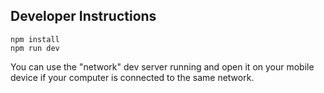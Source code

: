 

## Developer Instructions

```
npm install
npm run dev
```

You can use the "network" dev server running and open it on your mobile device if your computer is connected to the same network.
